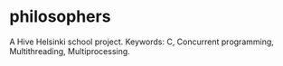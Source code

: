 # philosophers
A Hive Helsinki school project. Keywords: C, Concurrent programming, Multithreading, Multiprocessing.
